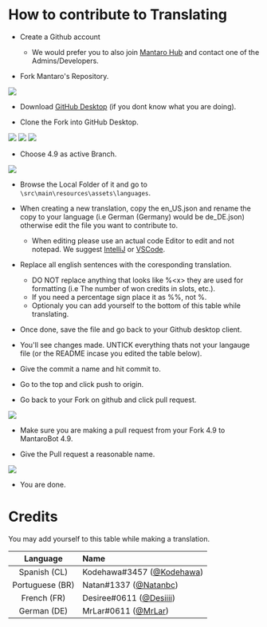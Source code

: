 
# How to contribute to Translating

 - Create a Github account
   - We would prefer you to also join [Mantaro Hub](https://discord.gg/ppKeqqh) and contact one of the Admins/Developers.

 - Fork Mantaro's Repository.

 ![](https://i.imgur.com/Zl7Sr70.png)

 - Download [GitHub Desktop](https://desktop.github.com/) (if you dont know what you are doing).

 - Clone the Fork into GitHub Desktop.

 ![](https://i.imgur.com/jpf8qmo.png)  ![](https://i.imgur.com/KgxBlB2.png) ![](https://i.imgur.com/LPihVzy.png)

 - Choose 4.9 as active Branch.

 ![](https://i.imgur.com/pFqFgh8.png)

 - Browse the Local Folder of it and go to `\src\main\resources\assets\languages`.

 - When creating a new translation, copy the en_US.json and rename the copy to your language (i.e German (Germany) would be de_DE.json) otherwise edit the file you want to contribute to.
    - When editing please use an actual code Editor to edit and not notepad. We suggest [IntelliJ](https://www.jetbrains.com/idea/) or [VSCode](https://code.visualstudio.com/).

 - Replace all english sentences with the coresponding translation.
   - DO NOT replace anything that looks like %\<x> they are used for formatting (i.e The number of won credits in slots, etc.).
   - If you need a percentage sign place it as %%, not %.
   - Optionaly you can add yourself to the bottom of this table while translating.

 - Once done, save the file and go back to your Github desktop client.

 - You'll see changes made. UNTICK everything thats not your langauge file (or the README incase you edited the table below).

 - Give the commit a name and hit commit to.

 - Go to the top and click push to origin.

 - Go back to your Fork on github and click pull request.

 ![](https://i.imgur.com/HROt9B4.png)

 - Make sure you are making a pull request from your Fork 4.9 to MantaroBot 4.9.

 - Give the Pull request a reasonable name.

 ![](https://i.imgur.com/Y7sTIGw.png)

 - You are done.

# Credits
You may add yourself to this table while making a translation.

| Language | Name |
|:--------:|:-----|
| Spanish (CL) | Kodehawa#3457 ([@Kodehawa](https://github.com/Kodehawa)) |
| Portuguese (BR) | Natan#1337 ([@Natanbc](https://github.com/natanbc)) |
| French (FR) | Desiree#0611 ([@Desiiii](https://github.com/Desiiii)) |
| German (DE) | MrLar#0611 ([@MrLar](https://github.com/MrLar))